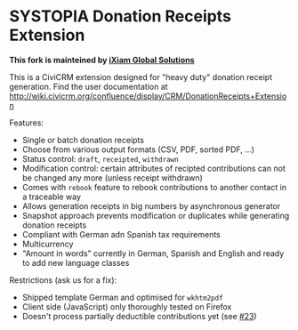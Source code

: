 # SYSTOPIA Donation Receipts Extension

**This fork is mainteined by [iXiam Global Solutions](https://github.com/ixiam)**

This is a CiviCRM extension designed for "heavy duty" donation receipt generation. Find the user documentation at http://wiki.civicrm.org/confluence/display/CRM/DonationReceipts+Extension

Features:
* Single or batch donation receipts
* Choose from various output formats (CSV, PDF, sorted PDF, ...)
* Status control: ``draft``, ``receipted``, ``withdrawn``
* Modification control: certain attributes of recipted contributions can not be changed any more (unless receipt withdrawn)
* Comes with ``rebook`` feature to rebook contributions to another contact in a traceable way
* Allows generation receipts in big numbers by asynchronous generator
* Snapshot approach prevents modification or duplicates while generating donation receipts
* Compliant with German adn Spanish tax requirements
* Multicurrency
* "Amount in words" currently in German, Spanish and English and ready to add new language classes

Restrictions (ask us for a fix):
* Shipped template German and optimised for ``wkhtm2pdf``
* Client side (JavaScript) only thoroughly tested on Firefox
* Doesn't process partially deductible contributions yet (see [#23](https://github.com/systopia/de.systopia.donrec/issues/23))
